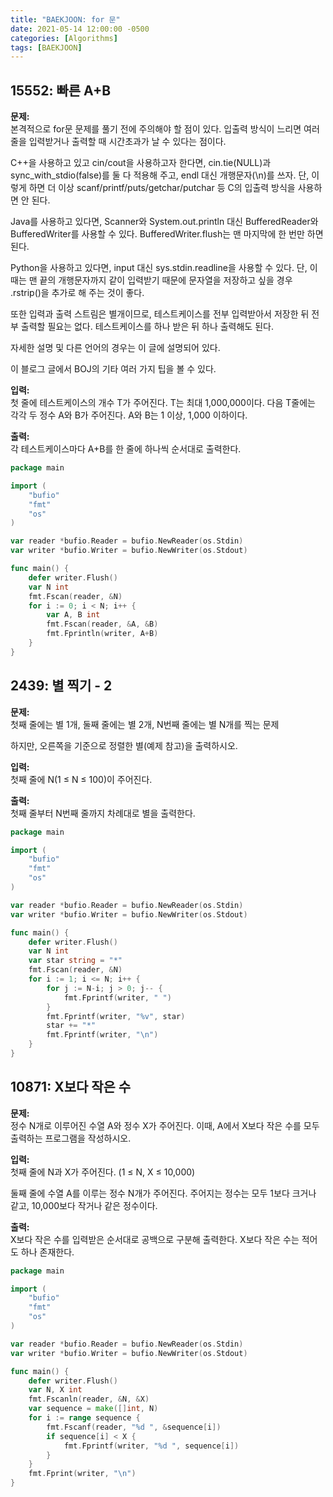 ```yaml
---
title: "BAEKJOON: for 문"
date: 2021-05-14 12:00:00 -0500
categories: [Algorithms]
tags: [BAEKJOON]
---
```


## 15552: 빠른 A+B

**문제:**<br/>
본격적으로 for문 문제를 풀기 전에 주의해야 할 점이 있다. 입출력 방식이 느리면 여러 줄을 입력받거나 출력할 때 시간초과가 날 수 있다는 점이다.

C++을 사용하고 있고 cin/cout을 사용하고자 한다면, cin.tie(NULL)과 sync_with_stdio(false)를 둘 다 적용해 주고, endl 대신 개행문자(\n)를 쓰자. 단, 이렇게 하면 더 이상 scanf/printf/puts/getchar/putchar 등 C의 입출력 방식을 사용하면 안 된다.

Java를 사용하고 있다면, Scanner와 System.out.println 대신 BufferedReader와 BufferedWriter를 사용할 수 있다. BufferedWriter.flush는 맨 마지막에 한 번만 하면 된다.

Python을 사용하고 있다면, input 대신 sys.stdin.readline을 사용할 수 있다. 단, 이때는 맨 끝의 개행문자까지 같이 입력받기 때문에 문자열을 저장하고 싶을 경우 .rstrip()을 추가로 해 주는 것이 좋다.

또한 입력과 출력 스트림은 별개이므로, 테스트케이스를 전부 입력받아서 저장한 뒤 전부 출력할 필요는 없다. 테스트케이스를 하나 받은 뒤 하나 출력해도 된다.

자세한 설명 및 다른 언어의 경우는 이 글에 설명되어 있다.

이 블로그 글에서 BOJ의 기타 여러 가지 팁을 볼 수 있다.

**입력:**<br/>
첫 줄에 테스트케이스의 개수 T가 주어진다. T는 최대 1,000,000이다. 다음 T줄에는 각각 두 정수 A와 B가 주어진다. A와 B는 1 이상, 1,000 이하이다.

**출력:**<br/>
각 테스트케이스마다 A+B를 한 줄에 하나씩 순서대로 출력한다.

```go
package main

import (
	"bufio"
	"fmt"
	"os"
)

var reader *bufio.Reader = bufio.NewReader(os.Stdin)
var writer *bufio.Writer = bufio.NewWriter(os.Stdout)

func main() {
	defer writer.Flush()
	var N int
    fmt.Fscan(reader, &N)
	for i := 0; i < N; i++ {
		var A, B int
        fmt.Fscan(reader, &A, &B)
        fmt.Fprintln(writer, A+B)
	}
}
```

## 2439: 별 찍기 - 2

**문제:**<br/>
첫째 줄에는 별 1개, 둘째 줄에는 별 2개, N번째 줄에는 별 N개를 찍는 문제

하지만, 오른쪽을 기준으로 정렬한 별(예제 참고)을 출력하시오.

**입력:**<br/>
첫째 줄에 N(1 ≤ N ≤ 100)이 주어진다.

**출력:**<br/>
첫째 줄부터 N번째 줄까지 차례대로 별을 출력한다.

```go
package main

import (
	"bufio"
	"fmt"
	"os"
)

var reader *bufio.Reader = bufio.NewReader(os.Stdin)
var writer *bufio.Writer = bufio.NewWriter(os.Stdout)

func main() {
	defer writer.Flush()
	var N int
	var star string = "*"
	fmt.Fscan(reader, &N)
	for i := 1; i <= N; i++ {
		for j := N-i; j > 0; j-- {
			fmt.Fprintf(writer, " ")
		}
		fmt.Fprintf(writer, "%v", star)
		star += "*"
		fmt.Fprintf(writer, "\n")
	}
}
```

## 10871: X보다 작은 수

**문제:**<br/>
정수 N개로 이루어진 수열 A와 정수 X가 주어진다. 이때, A에서 X보다 작은 수를 모두 출력하는 프로그램을 작성하시오.

**입력:**<br/>
첫째 줄에 N과 X가 주어진다. (1 ≤ N, X ≤ 10,000)

둘째 줄에 수열 A를 이루는 정수 N개가 주어진다. 주어지는 정수는 모두 1보다 크거나 같고, 10,000보다 작거나 같은 정수이다.

**출력:**<br/>
X보다 작은 수를 입력받은 순서대로 공백으로 구분해 출력한다. X보다 작은 수는 적어도 하나 존재한다.

```go
package main

import (
	"bufio"
	"fmt"
	"os"
)

var reader *bufio.Reader = bufio.NewReader(os.Stdin)
var writer *bufio.Writer = bufio.NewWriter(os.Stdout)

func main() {
	defer writer.Flush()
	var N, X int
	fmt.Fscanln(reader, &N, &X)
	var sequence = make([]int, N)
	for i := range sequence {
		fmt.Fscanf(reader, "%d ", &sequence[i])
		if sequence[i] < X {
			fmt.Fprintf(writer, "%d ", sequence[i])
		}
	}
	fmt.Fprint(writer, "\n")
}
```
